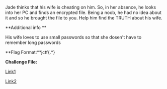 Jade thinks that his wife is cheating on him. So, in her absence, he looks into her PC and finds an encrypted file.
Being a noob, he had no idea about it and so he brought the file to you. Help him find the TRUTH about his wife.

**Additional info **

His wife loves to use small passwords so that she dosen't 
have to remember long passwords

**Flag Format:**jctf{.\*}

**Challenge File:**

[Link1](https://mega.nz/file/vg5WSQoL#4r6GIm00Ogp0TxrFjIavFjMLK3RRlPS17caItVn0IaU)

[Link2](https://terabox.com/s/15Zo6PE-zzzVJFVMR9zkOhg)
